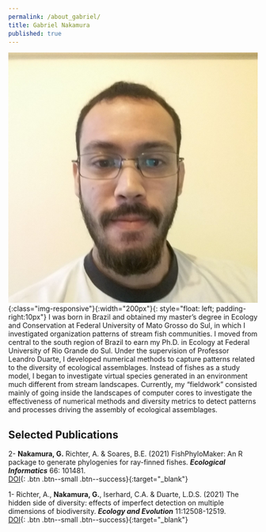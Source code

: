 ```yaml
---
permalink: /about_gabriel/
title: Gabriel Nakamura
published: true
---
```


![image-title-here](/assets/images/GabrielNakamura.jpg){:class="img-responsive"}{:width="200px"}{: style="float: left; padding-right:10px"}
I was born in Brazil and obtained my master’s degree in Ecology and Conservation at Federal University of Mato Grosso do Sul, in which I investigated organization patterns of stream fish communities. I moved from central to the south region of Brazil to earn my Ph.D. in Ecology at Federal University of Rio Grande do Sul. Under the supervision of Professor Leandro Duarte, I developed numerical methods to capture patterns related to the diversity of ecological assemblages. Instead of fishes as a study model, I began to investigate virtual species generated in an environment much different from stream landscapes. Currently, my “fieldwork” consisted mainly of going inside the landscapes of computer cores to investigate the effectiveness of numerical methods and diversity metrics to detect patterns and processes driving the assembly of ecological assemblages.

## Selected Publications

2- **Nakamura, G.** Richter, A. & Soares, B.E. (2021) FishPhyloMaker: An R package to
generate phylogenies for ray-finned fishes. **_Ecological Informatics_** 66: 101481. <br>
  [<i class="fa fa-book" aria-hidden="true"></i> DOI](https://doi.org/10.1016/j.ecoinf.2021.101481){: .btn .btn--small .btn--success}{:target="_blank"}
  
1- Richter, A., **Nakamura, G.**, Iserhard, C.A. & Duarte, L.D.S. (2021) The hidden side of
diversity: effects of imperfect detection on multiple dimensions of biodiversity. **_Ecology and Evolution_** 11:12508-12519. <br>
  [<i class="fa fa-book" aria-hidden="true"></i> DOI](https://doi.org/10.1002/ece3.7995){: .btn .btn--small .btn--success}{:target="_blank"}
